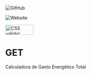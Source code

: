 ![GitHub](https://img.shields.io/github/license/juliaturubia/get)

![Website](https://img.shields.io/website?url=https%3A%2F%2Fjuliaturubia.github.io%2FGET%2F)


<p>
    <a href="https://jigsaw.w3.org/css-validator/check/referer">
        <img style="border:0;width:88px;height:31px"
            src="https://jigsaw.w3.org/css-validator/images/vcss"
            alt="CSS válido!" />
    </a>
</p>
       


# GET
Calculadora de Gasto Energético Total
